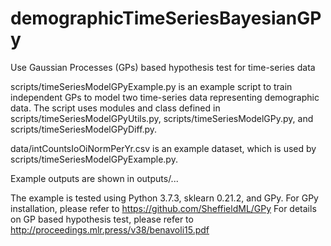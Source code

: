 # demographicTimeSeriesBayesianGPy
Use Gaussian Processes (GPs) based hypothesis test for time-series data

scripts/timeSeriesModelGPyExample.py is an example script to train independent GPs to model two time-series data representing demographic data. The script uses modules and class defined in scripts/timeSeriesModelGPyUtils.py, scripts/timeSeriesModelGPy.py, and scripts/timeSeriesModelGPyDiff.py.

data/intCountsIoOiNormPerYr.csv is an example dataset, which is used by scripts/timeSeriesModelGPyExample.py.

Example outputs are shown in outputs/...

The example is tested using Python 3.7.3, sklearn 0.21.2, and GPy.
For GPy installation, please refer to https://github.com/SheffieldML/GPy
For details on GP based hypothesis test, please refer to http://proceedings.mlr.press/v38/benavoli15.pdf
